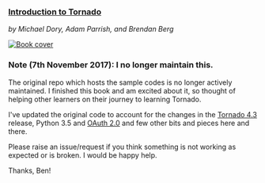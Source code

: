 ### [Introduction to Tornado](http://shop.oreilly.com/product/0636920021292.do)
_by Michael Dory, Adam Parrish, and Brendan Berg_

[![Book cover](http://akamaicovers.oreilly.com/images/0636920021292/cat.gif "Book cover")](http://shop.oreilly.com/product/0636920021292.do)

### Note (7th November 2017): I no longer maintain this.

The original repo which hosts the sample codes is no longer actively maintained. I finished this book and am excited about it, so thought of helping other learners on their journey to learning Tornado.

I've updated the original code to account for the changes in the [Tornado 4.3](http://www.tornadoweb.org/en/stable/releases/v4.3.0.html) release, Python 3.5 and [OAuth 2.0](https://pypi.python.org/pypi/oauth2) and few other bits and pieces here and there.

Please raise an issue/request if you think something is not working as expected or is broken. I would be happy help.

Thanks,
Ben!
